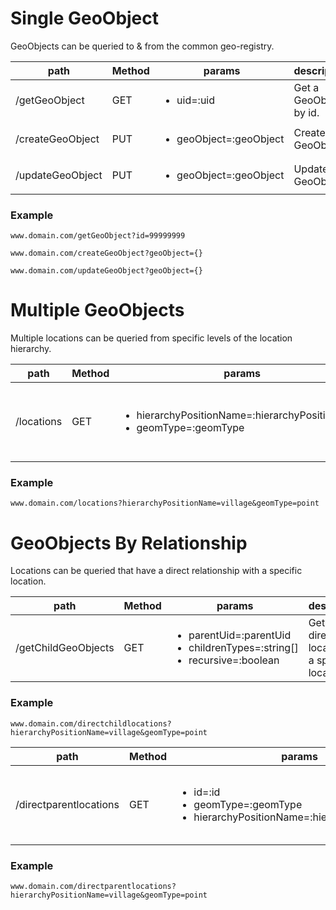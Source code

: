 
# Single GeoObject
GeoObjects can be queried to & from the common geo-registry.

| path  |  Method  |  params  | description  |
|---|---|---|---|
|  /getGeoObject  |  GET  |  <ul><li>uid=:uid</li></ul>  |  Get a GeoObject by id.  |
|  /createGeoObject  |  PUT  | <ul><li>geoObject=:geoObject</li></ul>  |  Create a GeoObject.  |
|  /updateGeoObject  |  PUT  | <ul><li>geoObject=:geoObject</li></ul>  |  Update a GeoObject.  |

### Example
```
www.domain.com/getGeoObject?id=99999999
```
```
www.domain.com/createGeoObject?geoObject={}
```
```
www.domain.com/updateGeoObject?geoObject={}
```

# Multiple GeoObjects
Multiple locations can be queried from specific levels of the location hierarchy. 

| path  |  Method  |  params  | description  |
|---|---|---|---|
|  /locations  |  GET  |  <ul><li>hierarchyPositionName=:hierarchyPositionName</li> <li>geomType=:geomType</li></ul>  |  Get all locations at a specific level in the location heirarchy.  |

### Example
```
www.domain.com/locations?hierarchyPositionName=village&geomType=point
```

# GeoObjects By Relationship
Locations can be queried that have a direct relationship with a specific location.

| path  |  Method  |  params  | description  |
|---|---|---|---|
|  /getChildGeoObjects  |  GET  |  <ul><li>parentUid=:parentUid</li> <li>childrenTypes=:string[]</li> <li>recursive=:boolean </li></ul>  |  Get all direct child locations of a specific location.  |

### Example
```
www.domain.com/directchildlocations?hierarchyPositionName=village&geomType=point
```

| path  |  Method  |  params  | description  |
|---|---|---|---|
|  /directparentlocations  |  GET  |  <ul> <li>id=:id</li> <li>geomType=:geomType</li> <li>hierarchyPositionName=:hierarchyPositionName </li></ul>  |  Get all direct parent locations of a specific location.  |

### Example
```
www.domain.com/directparentlocations?hierarchyPositionName=village&geomType=point
```

